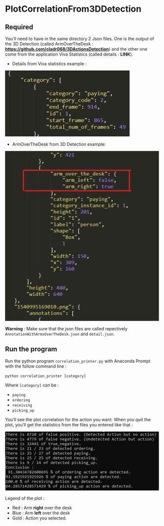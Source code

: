 # PlotCorrelationFrom3DDetection

## Required

You'll need to have in the same directory 2 Json files. One is the output of the 3D Detection (called ArmOverTheDesk : **https://github.com/cladr068/3DActionsDetection**) and the other one come from the application Viva Statistics (called details : **LINK**).
- Details from Viva statistics example :

![picture](img/img.png)
- ArmOverTheDesk from 3D Detection example:

![picture](img/armoverthedesk.png)

**Warning** : Make sure that the json files are called repectively `AnnotationWithArmsOverTheDesk.json` and `detail.json`.

## Run the program

Run the python program `correlation_printer.py` with Anaconda Prompt with the follow command line : 

`python correlation_printer [category]`

Where `[category]` can be : 
- `paying`
- `ordering`
- `receiving`
- `picking_up`

You'll see the plot correlation for the action you want. When you quit the plot, you'll get the statistics from the files you entered like that : 

![picture](img/results.png)

Legend of the plot :

- Red : Arm **right** over the desk
- Blue : Arm **left** over the desk
- Gold : Action you selected. 
